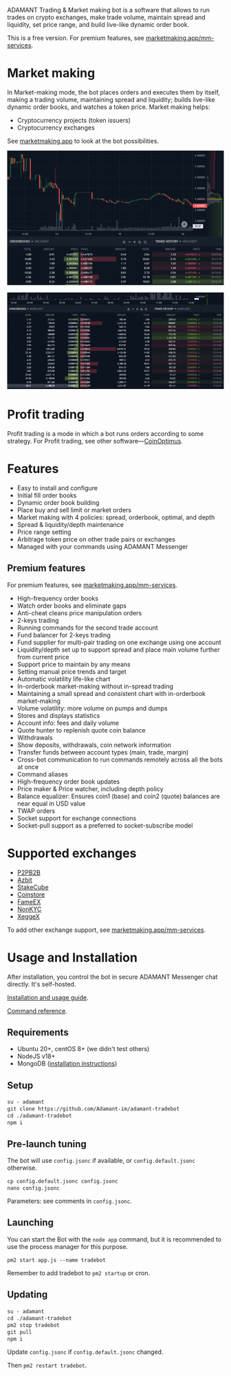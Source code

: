 ADAMANT Trading & Market making bot is a software that allows to run trades on crypto exchanges, make trade volume, maintain spread and liquidity, set price range, and build live-like dynamic order book.

This is a free version. For premium features, see [marketmaking.app/mm-services](https://marketmaking.app/mm-services/).

# Market making

In Market-making mode, the bot places orders and executes them by itself, making a trading volume, maintaining spread and liquidity; builds live-like dynamic order books, and watches a token price. Market making helps:

* Cryptocurrency projects (token issuers)
* Cryptocurrency exchanges

See [marketmaking.app](https://marketmaking.app) to look at the bot possibilities.

![Trading chart](./assets/Making-chart.png)

![Market Making & OrderBook Building](./assets/OrderBook-Builder.gif)

# Profit trading

Profit trading is a mode in which a bot runs orders according to some strategy. For Profit trading, see other software—[CoinOptimus](https://github.com/Adamant-im/adamant-coinoptimus).

# Features

* Easy to install and configure
* Initial fill order books
* Dynamic order book building
* Place buy and sell limit or market orders
* Market making with 4 policies: spread, orderbook, optimal, and depth
* Spread & liquidity/depth maintenance
* Price range setting
* Arbitrage token price on other trade pairs or exchanges
* Managed with your commands using ADAMANT Messenger

## Premium features

For premium features, see [marketmaking.app/mm-services](https://marketmaking.app/mm-services/).

* High-frequency order books
* Watch order books and eliminate gaps
* Anti-cheat cleans price manipulation orders
* 2-keys trading
* Running commands for the second trade account
* Fund balancer for 2-keys trading
* Fund supplier for multi-pair trading on one exchange using one account
* Liquidity/depth set up to support spread and place main volume further from current price
* Support price to maintain by any means
* Setting manual price trends and target
* Automatic volatility life-like chart
* In-orderbook market-making without in-spread trading
* Maintaining a small spread and consistent chart with in-orderbook market-making
* Volume volatility: more volume on pumps and dumps
* Stores and displays statistics
* Account info: fees and daily volume
* Quote hunter to replenish quote coin balance
* Withdrawals
* Show deposits, withdrawals, coin network information
* Transfer funds between account types (main, trade, margin)
* Cross-bot communication to run commands remotely across all the bots at once
* Command aliases
* High-frequency order book updates
* Price maker & Price watcher, including depth policy
* Balance equalizer: Ensures coin1 (base) and coin2 (quote) balances are near equal in USD value
* TWAP orders
* Socket support for exchange connections
* Socket-pull support as a preferred to socket-subscribe model

# Supported exchanges

* [P2PB2B](https://p2pb2b.com)
* [Azbit](https://azbit.com?referralCode=9YVWYAF)
* [StakeCube](https://stakecube.net/?team=adm)
* [Coinstore](https://h5.coinstore.com/h5/signup?invitCode=o951vZ)
* [FameEX](https://www.fameex.com/en-US/commissiondispense?code=MKKAWV)
* [NonKYC](https://nonkyc.io?ref=655b4df9eb13acde84677358)
* [XeggeX](https://xeggex.com?ref=656846d209bbed85b91aba4d)

To add other exchange support, see [marketmaking.app/mm-services](https://marketmaking.app/mm-services/).

# Usage and Installation

After installation, you control the bot in secure ADAMANT Messenger chat directly. It's self-hosted.

[Installation and usage guide](https://marketmaking.app/cex-mm/installation/).

[Command reference](https://marketmaking.app/cex-mm/command-reference/).

## Requirements

* Ubuntu 20+, centOS 8+ (we didn't test others)
* NodeJS v18+
* MongoDB ([installation instructions](https://docs.mongodb.com/manual/tutorial/install-mongodb-on-ubuntu/))

## Setup

```
su - adamant
git clone https://github.com/Adamant-im/adamant-tradebot
cd ./adamant-tradebot
npm i
```

## Pre-launch tuning

The bot will use `config.jsonc` if available, or `config.default.jsonc` otherwise.

```
cp config.default.jsonc config.jsonc
nano config.jsonc
```

Parameters: see comments in `config.jsonc`.

## Launching

You can start the Bot with the `node app` command, but it is recommended to use the process manager for this purpose.

```
pm2 start app.js --name tradebot
```

Remember to add tradebot to `pm2 startup` or cron.

## Updating

```
su - adamant
cd ./adamant-tradebot
pm2 stop tradebot
git pull
npm i
```

Update `config.jsonc` if `config.default.jsonc` changed.

Then `pm2 restart tradebot`.
